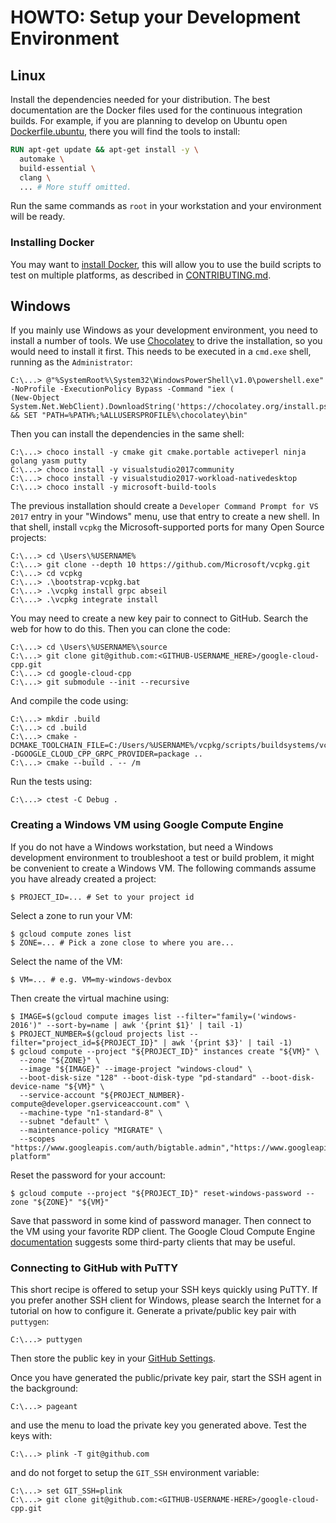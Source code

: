 # HOWTO: Setup your Development Environment

## Linux

Install the dependencies needed for your distribution.  The best documentation
are the Docker files used for the continuous integration builds.  For example,
if you are planning to develop on Ubuntu open
[Dockerfile.ubuntu](../ci/Dockerfile.ubuntu), there you will find the tools to
install:

```Dockerfile
RUN apt-get update && apt-get install -y \
  automake \
  build-essential \
  clang \
  ... # More stuff omitted.
```

Run the same commands as `root` in your workstation and your environment will
be ready.

### Installing Docker

You may want to [install Docker](https://docs.docker.com/engine/installation/),
this will allow you to use the build scripts to test on multiple platforms,
as described in [CONTRIBUTING.md](../CONTRIBUTING.md).

## Windows

If you mainly use Windows as your development environment, you need to install
a number of tools.  We use [Chocolatey](https://www.chocolatey.com) to drive the
installation, so you would need to install it first.  This needs to be executed
in a `cmd.exe` shell, running as the `Administrator`:

```commandline
C:\...> @"%SystemRoot%\System32\WindowsPowerShell\v1.0\powershell.exe" -NoProfile -ExecutionPolicy Bypass -Command "iex (
(New-Object System.Net.WebClient).DownloadString('https://chocolatey.org/install.ps1'))" && SET "PATH=%PATH%;%ALLUSERSPROFILE%\chocolatey\bin"
```

Then you can install the dependencies in the same shell:
```commandline
C:\...> choco install -y cmake git cmake.portable activeperl ninja golang yasm putty
C:\...> choco install -y visualstudio2017community
C:\...> choco install -y visualstudio2017-workload-nativedesktop
C:\...> choco install -y microsoft-build-tools
```

The previous installation should create a
`Developer Command Prompt for VS 2017` entry in your "Windows" menu, use that
entry to create a new shell.
In that shell, install `vcpkg` the Microsoft-supported ports for many Open
Source projects:

```commandline
C:\...> cd \Users\%USERNAME%
C:\...> git clone --depth 10 https://github.com/Microsoft/vcpkg.git
C:\...> cd vcpkg
C:\...> .\bootstrap-vcpkg.bat
C:\...> .\vcpkg install grpc abseil
C:\...> .\vcpkg integrate install
```

You may need to create a new key pair to connect to GitHub.  Search the web
for how to do this.  Then you can clone the code:

```commandline
C:\...> cd \Users\%USERNAME%\source
C:\...> git clone git@github.com:<GITHUB-USERNAME_HERE>/google-cloud-cpp.git
C:\...> cd google-cloud-cpp
C:\...> git submodule --init --recursive
```

And compile the code using:

```commandline
C:\...> mkdir .build
C:\...> cd .build
C:\...> cmake -DCMAKE_TOOLCHAIN_FILE=C:/Users/%USERNAME%/vcpkg/scripts/buildsystems/vcpkg.cmake -DGOOGLE_CLOUD_CPP_GRPC_PROVIDER=package ..
C:\...> cmake --build . -- /m
```

Run the tests using:

```commandline
C:\...> ctest -C Debug .
```

### Creating a Windows VM using Google Compute Engine

If you do not have a Windows workstation, but need a Windows development
environment to troubleshoot a test or build problem, it might be convenient to
create a Windows VM. The following commands assume you have already created a
project:

```commandline
$ PROJECT_ID=... # Set to your project id
```

Select a zone to run your VM:

```commandline
$ gcloud compute zones list
$ ZONE=... # Pick a zone close to where you are...
```

Select the name of the VM:

```commandline
$ VM=... # e.g. VM=my-windows-devbox
```

Then create the virtual machine using:

```commandline
$ IMAGE=$(gcloud compute images list --filter="family=('windows-2016')" --sort-by=name | awk '{print $1}' | tail -1)
$ PROJECT_NUMBER=$(gcloud projects list --filter="project_id=${PROJECT_ID}" | awk '{print $3}' | tail -1)
$ gcloud compute --project "${PROJECT_ID}" instances create "${VM}" \
  --zone "${ZONE}" \
  --image "${IMAGE}" --image-project "windows-cloud" \
  --boot-disk-size "128" --boot-disk-type "pd-standard" --boot-disk-device-name "${VM}" \
  --service-account "${PROJECT_NUMBER}-compute@developer.gserviceaccount.com" \
  --machine-type "n1-standard-8" \
  --subnet "default" \
  --maintenance-policy "MIGRATE" \
  --scopes "https://www.googleapis.com/auth/bigtable.admin","https://www.googleapis.com/auth/bigtable.data","https://www.googleapis.com/auth/cloud-platform"
```

Reset the password for your account:

```commandline
$ gcloud compute --project "${PROJECT_ID}" reset-windows-password --zone "${ZONE}" "${VM}"
```

Save that password in some kind of password manager.  Then connect to the VM
using your favorite RDP client.  The Google Cloud Compute Engine
[documentation](https://cloud.google.com/compute/docs/quickstart-windows)
suggests some third-party clients that may be useful.

### Connecting to GitHub with PuTTY

This short recipe is offered to setup your SSH keys quickly using PuTTY.  If
you prefer another SSH client for Windows, please search the Internet for a
tutorial on how to configure it.  Generate a private/public key pair with
`puttygen`:

```commandline
C:\...> puttygen
```

Then store the public key in your
[GitHub Settings](https://github.com/settings/keys).

Once you have generated the public/private key pair, start the SSH agent in the
background:

```commandline
C:\...> pageant
```

and use the menu to load the private key you generated above. Test the keys
with:

```commandline
C:\...> plink -T git@github.com
```

and do not forget to setup the `GIT_SSH` environment variable:

```commandline
C:\...> set GIT_SSH=plink
C:\...> git clone git@github.com:<GITHUB-USERNAME-HERE>/google-cloud-cpp.git
```
